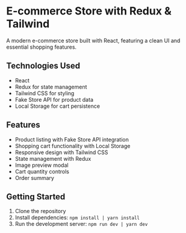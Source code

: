 # E-commerce Store with Redux & Tailwind

A modern e-commerce store built with React, featuring a clean UI and essential shopping features.

## Technologies Used

- React
- Redux for state management
- Tailwind CSS for styling
- Fake Store API for product data
- Local Storage for cart persistence

## Features

- Product listing with Fake Store API integration
- Shopping cart functionality with Local Storage
- Responsive design with Tailwind CSS
- State management with Redux
- Image preview modal
- Cart quantity controls
- Order summary

## Getting Started

1. Clone the repository
2. Install dependencies: `npm install | yarn install`
3. Run the development server: `npm run dev | yarn dev`
